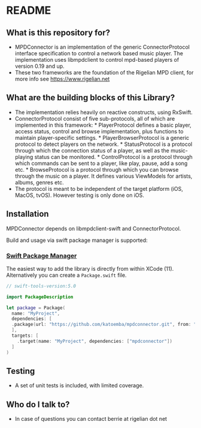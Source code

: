 # README #

## What is this repository for? ##

* MPDConnector is an implementation of the generic ConnectorProtocol interface specification to control a network based music player.
The implementation uses libmpdclient to control mpd-based players of version 0.19 and up.
* These two frameworks are the foundation of the Rigelian MPD client, for more info see https://www.rigelian.net

## What are the building blocks of this Library? ##

* The implementation relies heavily on reactive constructs, using RxSwift.
* ConnectorProtocol consist of five sub-protocols, all of which are implemented in this framework:
	  * PlayerProtocol defines a basic player, access status, control and browse implementation, plus functions to maintain player-specific settings.
	  * PlayerBrowserProtocol is a generic protocol to detect players on the network.
	  * StatusProtocol is a protocol through which the connection status of a player, as well as the music-playing status can be monitored.
	  * ControlProtocol is a protocol through which commands can be sent to a player, like play, pause, add a song etc.
	  * BrowseProtocol is a protocol through which you can browse through the music on a player. It defines various ViewModels for artists, albums, genres etc.
* The protocol is meant to be independent of the target platform (iOS, MacOS, tvOS). However testing is only done on iOS.

## Installation

MPDConnector depends on libmpdclient-swift and ConnectorProtocol.

Build and usage via swift package manager is supported:

### [Swift Package Manager](https://github.com/apple/swift-package-manager)

The easiest way to add the library is directly from within XCode (11). Alternatively you can create a `Package.swift` file. 

```swift
// swift-tools-version:5.0

import PackageDescription

let package = Package(
  name: "MyProject",
  dependencies: [
  .package(url: "https://github.com/katoemba/mpdconnector.git", from: "1.7.0")
  ],
  targets: [
    .target(name: "MyProject", dependencies: ["mpdconnector"])
  ]
)
```
## Testing ##

* A set of unit tests is included, with limited coverage.

## Who do I talk to? ##

* In case of questions you can contact berrie at rigelian dot net
